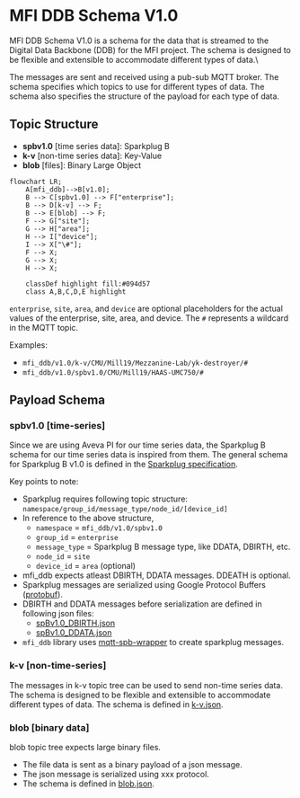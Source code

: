 # MFI DDB Schema V1.0

MFI DDB Schema V1.0 is a schema for the data that is streamed to the Digital Data Backbone (DDB) for the MFI project. The schema is designed to be flexible and extensible to accommodate different types of data.\

The messages are sent and received using a pub-sub MQTT broker. The schema specifies which topics to use for different types of data. The schema also specifies the structure of the payload for each type of data.

## Topic Structure

* **spbv1.0** [time series data]: Sparkplug B
* **k-v** [non-time series data]: Key-Value
* **blob** [files]: Binary Large Object

```mermaid
flowchart LR;
    A[mfi_ddb]-->B[v1.0];
    B --> C[spbv1.0] --> F["enterprise"];
    B --> D[k-v] --> F;
    B --> E[blob] --> F;
    F --> G["site"];
    G --> H["area"];
    H --> I["device"];
    I --> X["\#"];
    F --> X;
    G --> X;
    H --> X;

    classDef highlight fill:#094d57
    class A,B,C,D,E highlight
```
`enterprise`, `site`, `area`, and `device` are optional placeholders for the actual values of the enterprise, site, area, and device. The `#` represents a wildcard in the MQTT topic.

Examples: 
* `mfi_ddb/v1.0/k-v/CMU/Mill19/Mezzanine-Lab/yk-destroyer/#`
* `mfi_ddb/v1.0/spbv1.0/CMU/Mill19/HAAS-UMC750/#`

## Payload Schema

### spbv1.0 [time-series]

Since we are using Aveva PI for our time series data, the Sparkplug B schema for our time series data is inspired from them. The general schema for Sparkplug B v1.0 is defined in the [Sparkplug specification](https://sparkplug.eclipse.org/specification/version/3.0/documents/sparkplug-specification-3.0.0.pdf).

Key points to note:

* Sparkplug requires following topic structure: `namespace/group_id/message_type/node_id/[device_id]`
* In reference to the above structure, 
    * `namespace` = `mfi_ddb/v1.0/spbv1.0`
    * `group_id` = `enterprise`
    * `message_type` = Sparkplug B message type, like DDATA, DBIRTH, etc.
    * `node_id` = `site`
    * `device_id` = `area` (optional)
* mfi_ddb expects atleast DBIRTH, DDATA messages. DDEATH is optional.
* Sparkplug messages are serialized using Google Protocol Buffers ([protobuf](https://protobuf.dev/)).
* DBIRTH and DDATA messages before serialization are defined in following json files:
    * [spBv1.0_DBIRTH.json](./spBv1.0_DBIRTH.json)
    * [spBv1.0_DDATA.json](./spBv1.0_DDATA.json)
* `mfi_ddb` library uses [mqtt-spb-wrapper](https://pypi.org/project/mqtt-spb-wrapper/) to create sparkplug messages.

### k-v [non-time-series]

The messages in k-v topic tree can be used to send non-time series data. The schema is designed to be flexible and extensible to accommodate different types of data. The schema is defined in [k-v.json](./k-v.json).

### blob [binary data]

blob topic tree expects large binary files. 

* The file data is sent as a binary payload of a json message.
* The json message is serialized using xxx protocol.
* The schema is defined in [blob.json](./blob.json).